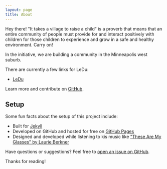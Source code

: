 ```yaml
---
layout: page
title: About
---
```


<p class="message">
  Hey there! "It takes a village to raise a child" is a proverb that means that an entire community of people must provide for and interact positively with children for those children to experience and grow in a safe and healthy environment. Carry on!
</p>

In the initiative, we are building a community in the Minneapolis west suburb.

There are currently a few links for LeDu:

* [LeDu](https://leducon.github.io/)

Learn more and contribute on [GitHub](https://github.com/leducon/leducon.github.io).


## Setup

Some fun facts about the setup of this project include:

* Built for [Jekyll](http://jekyllrb.com)
* Developed on GitHub and hosted for free on [GitHub Pages](https://pages.github.com)
* Designed and developed while listening to kis music like ["These Are My Glasses" by Laurie Berkner](https://www.youtube.com/watch?v=9dvl1oa5AVc&list=RD9dvl1oa5AVc&index=5&t=110s)

Have questions or suggestions? Feel free to [open an issue on GitHub](https://github.com/leducon/leducon.github.io/issues/new).

Thanks for reading!